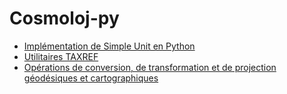 # Cosmoloj-py

* [Implémentation de Simple Unit en Python](simpleunit)
* [Utilitaires TAXREF](taxref)
* [Opérations de conversion, de transformation et de projection géodésiques et cartographiques](coordop)

